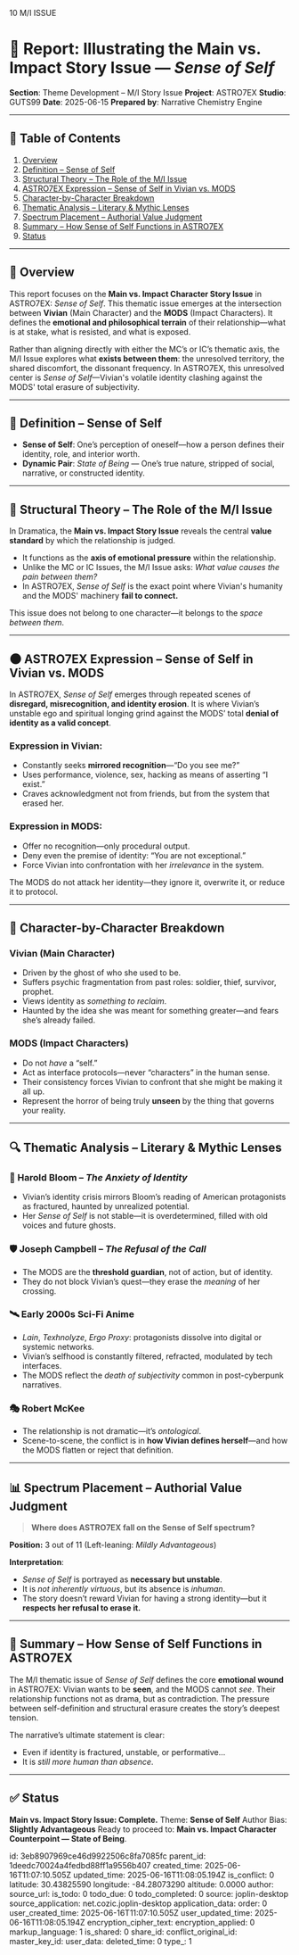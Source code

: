 10 M/I ISSUE

# 📘 Report: Illustrating the Main vs. Impact Story Issue — *Sense of Self*

**Section**: Theme Development – M/I Story Issue
**Project**: ASTRO7EX
**Studio**: GUTS99
**Date**: 2025-06-15
**Prepared by**: Narrative Chemistry Engine

---

## 📓 Table of Contents

1. [Overview](#overview)
2. [Definition – Sense of Self](#definition--sense-of-self)
3. [Structural Theory – The Role of the M/I Issue](#structural-theory--the-role-of-the-mi-issue)
4. [ASTRO7EX Expression – Sense of Self in Vivian vs. MODS](#astro7ex-expression--sense-of-self-in-vivian-vs-mods)
5. [Character-by-Character Breakdown](#character-by-character-breakdown)
6. [Thematic Analysis – Literary & Mythic Lenses](#thematic-analysis--literary--mythic-lenses)
7. [Spectrum Placement – Authorial Value Judgment](#spectrum-placement--authorial-value-judgment)
8. [Summary – How Sense of Self Functions in ASTRO7EX](#summary--how-sense-of-self-functions-in-astro7ex)
9. [Status](#status)

---

## 🧭 Overview

This report focuses on the **Main vs. Impact Character Story Issue** in ASTRO7EX: *Sense of Self*. This thematic issue emerges at the intersection between **Vivian** (Main Character) and the **MODS** (Impact Characters). It defines the **emotional and philosophical terrain** of their relationship—what is at stake, what is resisted, and what is exposed.

Rather than aligning directly with either the MC’s or IC’s thematic axis, the M/I Issue explores what **exists between them**: the unresolved territory, the shared discomfort, the dissonant frequency. In ASTRO7EX, this unresolved center is *Sense of Self*—Vivian's volatile identity clashing against the MODS' total erasure of subjectivity.

---

## 📖 Definition – Sense of Self

* **Sense of Self**: One’s perception of oneself—how a person defines their identity, role, and interior worth.
* **Dynamic Pair**: *State of Being* — One’s true nature, stripped of social, narrative, or constructed identity.

---

## 🧱 Structural Theory – The Role of the M/I Issue

In Dramatica, the **Main vs. Impact Story Issue** reveals the central **value standard** by which the relationship is judged.

* It functions as the **axis of emotional pressure** within the relationship.
* Unlike the MC or IC Issues, the M/I Issue asks: *What value causes the pain between them?*
* In ASTRO7EX, *Sense of Self* is the exact point where Vivian's humanity and the MODS' machinery **fail to connect.**

This issue does not belong to one character—it belongs to the *space between them*.

---

## 🌑 ASTRO7EX Expression – Sense of Self in Vivian vs. MODS

In ASTRO7EX, *Sense of Self* emerges through repeated scenes of **disregard, misrecognition, and identity erosion**. It is where Vivian’s unstable ego and spiritual longing grind against the MODS’ total **denial of identity as a valid concept**.

### Expression in Vivian:

* Constantly seeks **mirrored recognition**—“Do you see me?”
* Uses performance, violence, sex, hacking as means of asserting “I exist.”
* Craves acknowledgment not from friends, but from the system that erased her.

### Expression in MODS:

* Offer no recognition—only procedural output.
* Deny even the premise of identity: “You are not exceptional.”
* Force Vivian into confrontation with her *irrelevance* in the system.

The MODS do not attack her identity—they ignore it, overwrite it, or reduce it to protocol.

---

## 👥 Character-by-Character Breakdown

### **Vivian (Main Character)**

* Driven by the ghost of who she used to be.
* Suffers psychic fragmentation from past roles: soldier, thief, survivor, prophet.
* Views identity as *something to reclaim*.
* Haunted by the idea she was meant for something greater—and fears she’s already failed.

### **MODS (Impact Characters)**

* Do not *have* a “self.”
* Act as interface protocols—never “characters” in the human sense.
* Their consistency forces Vivian to confront that she might be making it all up.
* Represent the horror of being truly **unseen** by the thing that governs your reality.

---

## 🔍 Thematic Analysis – Literary & Mythic Lenses

### 🧠 Harold Bloom – *The Anxiety of Identity*

* Vivian’s identity crisis mirrors Bloom’s reading of American protagonists as fractured, haunted by unrealized potential.
* Her *Sense of Self* is not stable—it is overdetermined, filled with old voices and future ghosts.

### 🛡 Joseph Campbell – *The Refusal of the Call*

* The MODS are the **threshold guardian**, not of action, but of identity.
* They do not block Vivian’s quest—they erase the *meaning* of her crossing.

### 🛰 Early 2000s Sci-Fi Anime

* *Lain*, *Texhnolyze*, *Ergo Proxy*: protagonists dissolve into digital or systemic networks.
* Vivian’s selfhood is constantly filtered, refracted, modulated by tech interfaces.
* The MODS reflect the *death of subjectivity* common in post-cyberpunk narratives.

### 🎭 Robert McKee

* The relationship is not dramatic—it’s *ontological*.
* Scene-to-scene, the conflict is in **how Vivian defines herself**—and how the MODS flatten or reject that definition.

---

## 📊 Spectrum Placement – Authorial Value Judgment

> **Where does ASTRO7EX fall on the Sense of Self spectrum?**

**Position:** 3 out of 11 (Left-leaning: *Mildly Advantageous*)

**Interpretation**:

* *Sense of Self* is portrayed as **necessary but unstable**.
* It is *not inherently virtuous*, but its absence is *inhuman*.
* The story doesn’t reward Vivian for having a strong identity—but it **respects her refusal to erase it.**

---

## 🧩 Summary – How Sense of Self Functions in ASTRO7EX

The M/I thematic issue of *Sense of Self* defines the core **emotional wound** in ASTRO7EX: Vivian wants to be **seen**, and the MODS cannot *see*. Their relationship functions not as drama, but as contradiction. The pressure between self-definition and structural erasure creates the story’s deepest tension.

The narrative’s ultimate statement is clear:

* Even if identity is fractured, unstable, or performative…
* It is *still more human than absence*.

---

## ✅ Status

**Main vs. Impact Story Issue: Complete.**
Theme: **Sense of Self**
Author Bias: **Slightly Advantageous**
Ready to proceed to: **Main vs. Impact Character Counterpoint — State of Being**.


id: 3eb8907969ce46d9922506c8fa7085fc
parent_id: 1deedc70024a4fedbd88ff1a9556b407
created_time: 2025-06-16T11:07:10.505Z
updated_time: 2025-06-16T11:08:05.194Z
is_conflict: 0
latitude: 30.43825590
longitude: -84.28073290
altitude: 0.0000
author: 
source_url: 
is_todo: 0
todo_due: 0
todo_completed: 0
source: joplin-desktop
source_application: net.cozic.joplin-desktop
application_data: 
order: 0
user_created_time: 2025-06-16T11:07:10.505Z
user_updated_time: 2025-06-16T11:08:05.194Z
encryption_cipher_text: 
encryption_applied: 0
markup_language: 1
is_shared: 0
share_id: 
conflict_original_id: 
master_key_id: 
user_data: 
deleted_time: 0
type_: 1